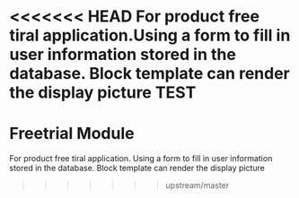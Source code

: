 <<<<<<< HEAD
For product free tiral application.Using a form to fill in user information stored in the database. Block template can render the display picture
TEST
=======
Freetrial Module
==============

For product free tiral application.
Using a form to fill in user information stored in the database. Block template can render the display picture
>>>>>>> upstream/master
